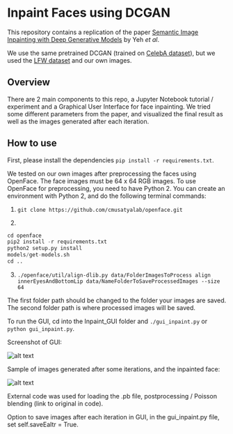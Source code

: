 # Inpaint Faces using DCGAN
This repository contains a replication of the paper [Semantic Image Inpainting with Deep Generative Models](https://arxiv.org/pdf/1607.07539.pdf) by Yeh _et al_.

We use the same pretrained DCGAN (trained on [CelebA dataset](http://mmlab.ie.cuhk.edu.hk/projects/CelebA.html)), but we used the [LFW dataset](http://vis-www.cs.umass.edu/lfw/) and our own images.

## Overview
There are 2 main components to this repo, a Jupyter Notebook tutorial / experiment and a Graphical User Interface for face inpainting. We tried some different parameters from the paper, and visualized the final result as well as the images generated after each iteration.


## How to use
First, please install the dependencies `pip install -r requirements.txt`.

We tested on our own images after preprocessing the faces using OpenFace. The face images must be 64 x 64 RGB images.
To use OpenFace for preprocessing, you need to have Python 2. You can create an environment with Python 2, and do the following terminal commands:

1. `git clone https://github.com/cmusatyalab/openface.git`

2.
```python
cd openface
pip2 install -r requirements.txt
python2 setup.py install
models/get-models.sh
cd ..
```


3. `./openface/util/align-dlib.py data/FolderImagesToProcess align innerEyesAndBottomLip data/NameFolderToSaveProcessedImages --size 64`

The first folder path should be changed to the folder your images are saved. The second folder path is where processed images will be saved.


To run the GUI, cd into the Inpaint_GUI folder and `./gui_inpaint.py` or `python gui_inpaint.py`.

Screenshot of GUI:

![alt text](https://github.com/nlune/DCGAN-Face-Inpainting/blob/master/src/display_images/gui_screenshot.png "Try it yourself")


Sample of images generated after some iterations, and the inpainted face:

![alt text](https://github.com/nlune/DCGAN-Face-Inpainting/blob/master/src/display_images/traverse_manifold.png "Inpainting result")


External code was used for loading the .pb file, postprocessing / Poisson blending (link to original in code).

Option to save images after each iteration in GUI, in the gui_inpaint.py file, set self.saveEaItr = True. 
